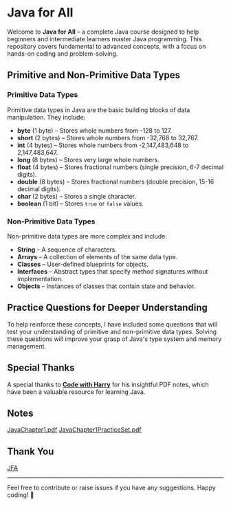 # Java for All

Welcome to **Java for All** – a complete Java course designed to help beginners and intermediate learners master Java programming. This repository covers fundamental to advanced concepts, with a focus on hands-on coding and problem-solving.

## Primitive and Non-Primitive Data Types

### **Primitive Data Types**
Primitive data types in Java are the basic building blocks of data manipulation. They include:

- **byte** (1 byte) – Stores whole numbers from -128 to 127.
- **short** (2 bytes) – Stores whole numbers from -32,768 to 32,767.
- **int** (4 bytes) – Stores whole numbers from -2,147,483,648 to 2,147,483,647.
- **long** (8 bytes) – Stores very large whole numbers.
- **float** (4 bytes) – Stores fractional numbers (single precision, 6-7 decimal digits).
- **double** (8 bytes) – Stores fractional numbers (double precision, 15-16 decimal digits).
- **char** (2 bytes) – Stores a single character.
- **boolean** (1 bit) – Stores `true` or `false` values.

### **Non-Primitive Data Types**
Non-primitive data types are more complex and include:

- **String** – A sequence of characters.
- **Arrays** – A collection of elements of the same data type.
- **Classes** – User-defined blueprints for objects.
- **Interfaces** – Abstract types that specify method signatures without implementation.
- **Objects** – Instances of classes that contain state and behavior.

## Practice Questions for Deeper Understanding
To help reinforce these concepts, I have included some questions that will test your understanding of primitive and non-primitive data types. Solving these questions will improve your grasp of Java's type system and memory management.

## Special Thanks
A special thanks to [**Code with Harry**](https://www.youtube.com/@CodeWithHarry) for his insightful PDF notes, which have been a valuable resource for learning Java.

## **Notes**
[JavaChapter1.pdf](https://github.com/user-attachments/files/18620425/JavaChapter1.pdf)
[JavaChapter1PracticeSet.pdf](https://github.com/user-attachments/files/18644737/JavaChapter1PracticeSet.pdf)


## Thank You
[JFA](https://github.com/abhinandan2540)


---
Feel free to contribute or raise issues if you have any suggestions. Happy coding! 🚀
